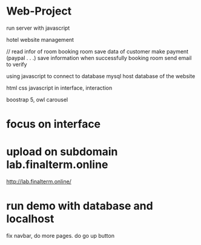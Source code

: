 # Web-Project

run server with javascript

hotel website management

// read infor of room
booking room
save data of customer
make payment (paypal . . .)
save information when successfully booking room 
send email to verify 


using javascript to connect to database
mysql host database of the website

html css javascript in interface, interaction

boostrap 5, owl carousel
# focus on interface


# upload on subdomain lab.finalterm.online
http://lab.finalterm.online/

# run demo with database and localhost


fix navbar, do more pages. 
do go up button

